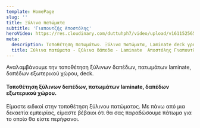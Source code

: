 ```yaml
---
template: HomePage
slug: ''
title: Ξύλινα πατώματα
subtitle: 'Γιαπουτζής Αποστόλης'
heroVideo: https://res.cloudinary.com/duttuhph7/video/upload/v1611525654/part1_her6gs.mp4
meta:
  description: Τοποθέτηση πατωμάτων. Ξύλινα πατώματα, Laminate deck γρήγορα, οικονομικά, ποιοτικά.
  title: Ξύλινα πατώματα - ξύλινα δάπεδα - Laminate  Αποστόλης Γιαπουτζής
---
```

Αναλαμβάνουμε την τοποθέτηση ξύλινων δαπέδων, πατωμάτων laminate, δαπέδων εξωτερικού χώρου, deck.

#### Τοποθέτηση ξύλινων δαπέδων, πατωμάτων laminate, δαπέδων εξωτερικού χώρου.
Είμαστε ειδικοί στην τοποθέτηση ξύλινου πατώματος. Με πάνω από μια δεκαετία εμπειρίας, είμαστε βέβαιοι ότι θα σας παραδώσουμε πάτωμα για το οποίο θα είστε περήφανοι.
